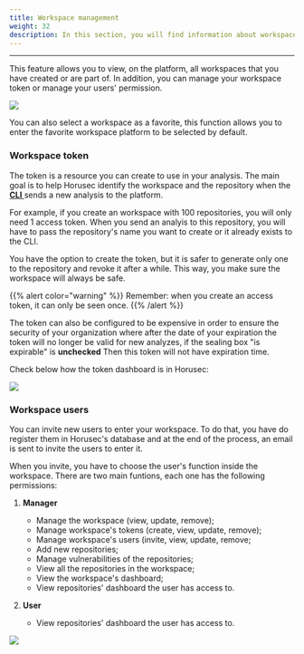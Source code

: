 ```yaml
---
title: Workspace management
weight: 32
description: In this section, you will find information about workspace management.
---
```


---

This feature allows you to view, on the platform, all workspaces that you have created or are part of. In addition, you can manage your workspace token or manage your users' permission.

![](/docs/ptbr/web/services/manager/workspace-management/0-workspace.gif)

You can also select a workspace as a favorite, this function allows you to enter the favorite workspace platform to be selected by default.

###  Workspace token

The token is a resource you can create to use in your analysis. The main goal is to help Horusec identify the workspace and the repository when the [**CLI** ](../../cli)sends a new analysis to the platform.

For example, if you create an workspace with 100 repositories, you will only need 1 access token. When you send an analyis to this repository, you will have to pass the repository's name you want to create or it already exists to the CLI.

You have the option to create the token, but it is safer to generate only one to the repository and revoke it after a while. This way, you make sure the workspace will always be safe.


{{% alert color="warning" %}}
Remember: when you create an access token, it can only be seen once.
{{% /alert %}}

The token can also be configured to be expensive in order to ensure the security of your organization where after the date of your expiration the token will no longer be valid for new analyzes, if the sealing box "is expirable" is **unchecked** Then this token will not have expiration time.

Check below how the token dashboard is in Horusec:

![](/docs/ptbr/web/services/manager/workspace-management/1-token.gif)

### Workspace users

You can invite new users to enter your workspace. To do that, you have do register them in Horusec's database and at the end of the process, an email is sent to invite the users to enter it.

When you invite, you have to choose the user's function inside the workspace. There are two main funtions, each one has the following permissions:

1. **Manager**

   * Manage the workspace \(view, update, remove\);
   * Manage workspace's tokens \(create, view, update, remove\);
   * Manage workspace's users \(invite, view, update, remove;
   * Add new repositories;
   * Manage vulnerabilities of the repositories;
   * View all the repositories in the workspace;
   * View the workspace's dashboard;
   * View repositories' dashboard the user has access to.

2. **User**

   * View repositories' dashboard the user has access to.

![](/docs/ptbr/web/services/manager/workspace-management/2-invite.gif)
